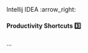 <link rel="stylesheet" href="{{baseUrl}}/css/textbook.css">

<div class="website-content">

<div id="path">Intellij IDEA :arrow_right: </div>

<div id="title">

#### Productivity Shortcuts :three:

</div>

<div id="body">

...

</div>

<div id="extras">
<div>

</div>
